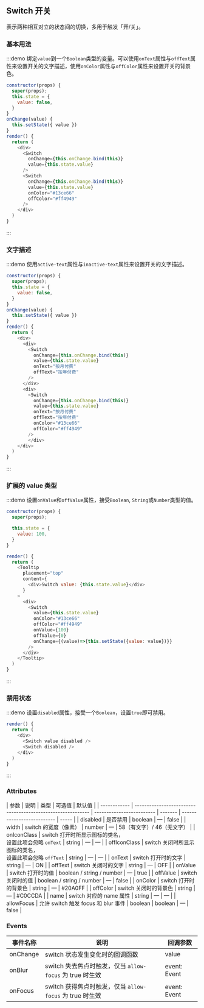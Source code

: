 ## Switch 开关

表示两种相互对立的状态间的切换，多用于触发「开/关」。

### 基本用法

:::demo 绑定`value`到一个`Boolean`类型的变量。可以使用`onText`属性与`offText`属性来设置开关的文字描述，使用`onColor`属性与`offColor`属性来设置开关的背景色。

```js
constructor(props) {
  super(props);
  this.state = {
    value: false,
  }
}
onChange(value) {
  this.setState({ value })
}
render() {
  return (
    <div>
      <Switch
        onChange={this.onChange.bind(this)}
        value={this.state.value}
      />
      <Switch
        onChange={this.onChange.bind(this)}
        value={this.state.value}
        onColor="#13ce66"
        offColor="#ff4949"
      />
    </div>
  )
}
```

:::

### 文字描述

:::demo 使用`active-text`属性与`inactive-text`属性来设置开关的文字描述。

```js
constructor(props) {
  super(props);
  this.state = {
    value: false,
  }
}
onChange(value) {
  this.setState({ value })
}
render() {
  return (
    <div>
      <div>
        <Switch
          onChange={this.onChange.bind(this)}
          value={this.state.value}
          onText="按月付费"
          offText="按年付费"
        />
      </div>
      <div>
        <Switch
          onChange={this.onChange.bind(this)}
          value={this.state.value}
          onText="按月付费"
          offText="按年付费"
          onColor="#13ce66"
          offColor="#ff4949"
        />
        </div>
    </div>
  )
}
```

:::

### 扩展的 value 类型

:::demo 设置`onValue`和`offValue`属性，接受`Boolean`, `String`或`Number`类型的值。

```js
constructor(props) {
  super(props);

  this.state = {
    value: 100,
  }
}

render() {
  return (
    <Tooltip
      placement="top"
      content={
        <div>Switch value: {this.state.value}</div>
      }
    >
      <div>
        <Switch
          value={this.state.value}
          onColor="#13ce66"
          offColor="#ff4949"
          onValue={100}
          offValue={0}
          onChange={(value)=>{this.setState({value: value})}}
        />
      </div>
    </Tooltip>
  )
}
```

:::

### 禁用状态

:::demo 设置`disabled`属性，接受一个`Boolean`，设置`true`即可禁用。

```js
render() {
  return (
    <div>
      <Switch value disabled />
      <Switch disabled />
    </div>
  )
}
```

:::

### Attributes

| 参数         | 说明                                                        | 类型                      | 可选值  | 默认值                     |
| ------------ | ----------------------------------------------------------- | ------------------------- | ------- | -------------------------- | ----- |
| disabled     | 是否禁用                                                    | boolean                   | —       | false                      |
| width        | switch 的宽度（像素）                                       | number                    | —       | 58（有文字）/ 46（无文字） |
| onIconClass  | switch 打开时所显示图标的类名，<br>设置此项会忽略 `onText`  | string                    | —       | —                          |
| offIconClass | switch 关闭时所显示图标的类名，<br>设置此项会忽略 `offText` | string                    | —       | —                          |
| onText       | switch 打开时的文字                                         | string                    | —       | ON                         |
| offText      | switch 关闭时的文字                                         | string                    | —       | OFF                        |
| onValue      | switch 打开时的值                                           | boolean / string / number | —       | true                       |
| offValue     | switch 关闭时的值                                           | boolean / string / number | —       | false                      |
| onColor      | switch 打开时的背景色                                       | string                    | —       | #20A0FF                    |
| offColor     | switch 关闭时的背景色                                       | string                    | —       | #C0CCDA                    |
| name         | switch 对应的 name 属性                                     | string                    | —       | —                          |
| allowFocus   | 允许 switch 触发 focus 和 blur 事件                         | boolean                   | boolean | —                          | false |

### Events

| 事件名称 | 说明                                                     | 回调参数     |
| -------- | -------------------------------------------------------- | ------------ |
| onChange | switch 状态发生变化时的回调函数                          | value        |
| onBlur   | switch 失去焦点时触发，仅当 `allow-focus` 为 true 时生效 | event: Event |
| onFocus  | switch 获得焦点时触发，仅当 `allow-focus` 为 true 时生效 | event: Event |
